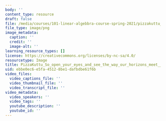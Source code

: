 ```yaml
---
body: ''
content_type: resource
draft: false
file: /media/courses/101-linear-algebbra-course-spring-2021/pizzakuttu_so_open_your_eyes_and_see_the_way_our_horizons_meet__c25ab6d6-19c4-483b-b360-ce5564c72a26.png
file_type: image/png
image_metadata:
  caption: ''
  credit: ''
  image-alt: ''
learning_resource_types: []
license: https://creativecommons.org/licenses/by-nc-sa/4.0/
resourcetype: Image
title: PizzaKuttu_So_open_your_eyes_and_see_the_way_our_horizons_meet__c25ab6d6-19c4-483b-b360-ce5564c72a26.png
uid: ebbe0ec6-e5fa-4512-8be1-dafbdbe61f6b
video_files:
  video_captions_file: ''
  video_thumbnail_file: ''
  video_transcript_file: ''
video_metadata:
  video_speakers: ''
  video_tags: ''
  youtube_description: ''
  youtube_id: ''
---
```

